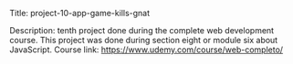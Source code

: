 Title: project-10-app-game-kills-gnat

Description: tenth project done during the complete web development course. This project was done during section eight or module six about JavaScript. Course link: https://www.udemy.com/course/web-completo/